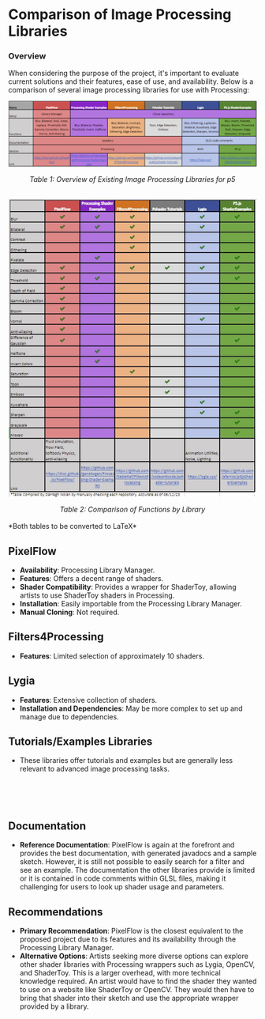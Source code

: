 # Comparison of Image Processing Libraries

### Overview

When considering the purpose of the project, it's important to evaluate current solutions and their features, ease of use, and availability. Below is a comparison of several image processing libraries for use with Processing:

![Alt text](OverviewComparisonTable.png)
<div style="text-align:center;"><i>Table 1: Overview of Existing Image Processing Libraries for p5</i>
</div>

<br>

![Alt text](FunctionComparisonTable.jpg)
<div style="text-align:center;"><i>Table 2: Comparison of Functions by Library</i>
</div>

<br>
*Both tables to be converted to LaTeX*
<br>

## PixelFlow

- **Availability**: Processing Library Manager.
- **Features**: Offers a decent range of shaders.
- **Shader Compatibility**: Provides a wrapper for ShaderToy, allowing artists to use ShaderToy shaders in Processing.
- **Installation**: Easily importable from the Processing Library Manager.
- **Manual Cloning**: Not required.

## Filters4Processing

- **Features**: Limited selection of approximately 10 shaders.

## Lygia

- **Features**: Extensive collection of shaders.
- **Installation and Dependencies**: May be more complex to set up and manage due to dependencies.

## Tutorials/Examples Libraries

- These libraries offer tutorials and examples but are generally less relevant to advanced image processing tasks.

<br>
<br>
<br>

## Documentation

- **Reference Documentation**: PixelFlow is again at the forefront and provides the best documentation, with generated javadocs and a sample sketch. However, it is still not possible to easily search for a filter and see an example. The documentation the other libraries provide is limited or it is contained in code comments within GLSL files, making it challenging for users to look up shader usage and parameters.

## Recommendations

- **Primary Recommendation**: PixelFlow is the closest equivalent to the proposed project due to its features and its availability through the Processing Library Manager.
- **Alternative Options**: Artists seeking more diverse options can explore other shader libraries with Processing wrappers such as Lygia, OpenCV, and ShaderToy. This is a larger overhead, with more technical knowledge required. An artist would have to find the shader they wanted to use on a website like ShaderToy or OpenCV. They would then have to bring that shader into their sketch and use the appropriate wrapper provided by a library.
